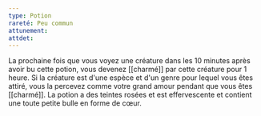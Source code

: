 ```yaml
---
type: Potion
rareté: Peu commun
attunement: 
attdet:
---
```

La prochaine fois que vous voyez une créature dans les 10 minutes après avoir bu cette potion, vous devenez [[charmé]] par cette créature pour 1 heure. Si la créature est d'une espèce et d'un genre pour lequel vous êtes attiré, vous la percevez comme votre grand amour pendant que vous êtes [[charmé]]. La potion a des teintes rosées et est effervescente et contient une toute petite bulle en forme de cœur.
